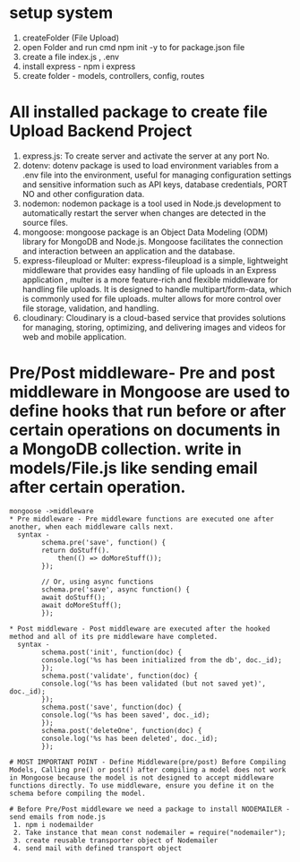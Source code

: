 # setup system 
  1. createFolder (File Upload)
  2. open Folder and run cmd npm init -y to  for package.json file 
  3. create a file index.js , .env
  4. install express - npm i express
  5. create folder - models, controllers, config, routes

# All installed package to create file Upload Backend Project 
  1. express.js: To create server and activate the server at any port No.
  2. dotenv: dotenv package is used to load environment variables from a .env file into the environment, useful for managing configuration 
          settings and sensitive information such as API keys, database credentials, PORT NO and other configuration data.
  3. nodemon: nodemon package is a tool used in Node.js development to automatically restart the server when changes are detected in the 
             source    files.
  4. mongoose: mongoose package is an Object Data Modeling (ODM) library for MongoDB and Node.js. Mongoose facilitates the connection and 
            interaction between an application and the database.
  5. express-fileupload or Multer: express-fileupload is a simple, lightweight middleware that provides easy handling of file uploads in an 
                  Express application , multer is a more feature-rich and flexible middleware for handling file uploads. It is designed to handle multipart/form-data, which is commonly used for file uploads. multer allows for more control over file storage, validation, and handling.
  6. cloudinary: Cloudinary is a cloud-based service that provides solutions for managing, storing, optimizing, and delivering images and 
              videos for web and mobile application.

# Pre/Post middleware- Pre and post middleware in Mongoose are used to define hooks that run before or after certain operations on documents in a MongoDB collection. write in models/File.js like sending email after certain operation.
    mongoose ->middleware 
    * Pre middleware - Pre middleware functions are executed one after another, when each middleware calls next.
      syntax -
            schema.pre('save', function() {
            return doStuff().
                then(() => doMoreStuff());
            });

            // Or, using async functions
            schema.pre('save', async function() {
            await doStuff();
            await doMoreStuff();
            });

    * Post middleware - Post middleware are executed after the hooked method and all of its pre middleware have completed.
      syntax -
            schema.post('init', function(doc) {
            console.log('%s has been initialized from the db', doc._id);
            });
            schema.post('validate', function(doc) {
            console.log('%s has been validated (but not saved yet)', doc._id);
            });
            schema.post('save', function(doc) {
            console.log('%s has been saved', doc._id);
            });
            schema.post('deleteOne', function(doc) {
            console.log('%s has been deleted', doc._id);
            });

    # MOST IMPORTANT POINT - Define Middleware(pre/post) Before Compiling Models, Calling pre() or post() after compiling a model does not work in Mongoose because the model is not designed to accept middleware functions directly. To use middleware, ensure you define it on the schema before compiling the model.

    # Before Pre/Post middleware we need a package to install NODEMAILER - send emails from node.js
     1. npm i nodemailder
     2. Take instance that mean const nodemailer = require("nodemailer");
     3. create reusable transporter object of Nodemailer
     4. send mail with defined transport object